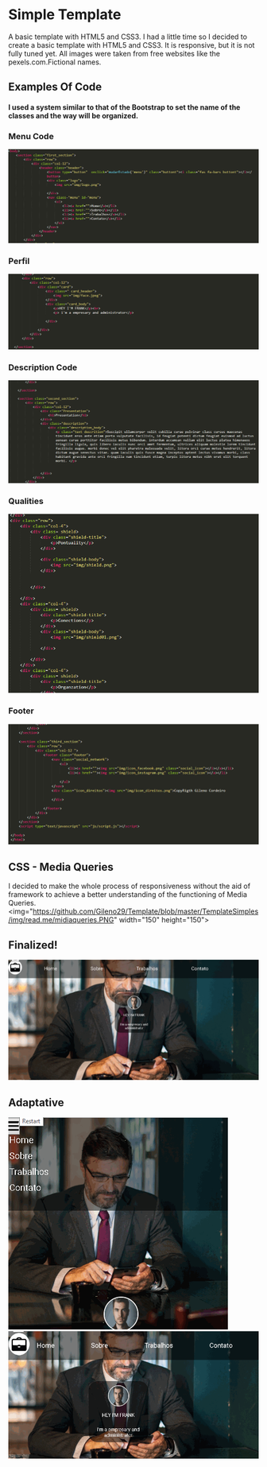 # Simple Template
A basic template with HTML5 and CSS3.
I had a little time so I decided to create a basic template with HTML5 and CSS3. 
It is responsive, but it is not fully tuned yet. All images were taken from free websites like the pexels.com.Fictional names.
## Examples Of Code

#### I used a system similar to that of the Bootstrap to set the name of the classes and the way will be organized.

### Menu Code
![MENU](https://github.com/Gileno29/Template/blob/master/TemplateSimples/img/read.me/menu.PNG)



### Perfil
![PRESENTATION](https://github.com/Gileno29/Template/blob/master/TemplateSimples/img/read.me/identification.PNG)

### Description Code
![DESCRIPTION](https://github.com/Gileno29/Template/blob/master/TemplateSimples/img/read.me/description.PNG)

### Qualities
![QUALITIES](https://github.com/Gileno29/Template/blob/master/TemplateSimples/img/read.me/quality.PNG)

### Footer
![FOOTER](https://github.com/Gileno29/Template/blob/master/TemplateSimples/img/read.me/footer.PNG)

## CSS - Media Queries
I decided to make the whole process of responsiveness without the aid of framework to achieve a better understanding of the functioning of Media Queries.
<img="https://github.com/Gileno29/Template/blob/master/TemplateSimples/img/read.me/midiaqueries.PNG" width="150" height="150">

## Finalized!

![FOOTER](https://github.com/Gileno29/Template/blob/master/TemplateSimples/img/read.me/Giftemplate.gif)

## Adaptative

![FOOTER](https://github.com/Gileno29/Template/blob/master/TemplateSimples/img/read.me/adaptative.gif) ![FOOTER](https://github.com/Gileno29/Template/blob/master/TemplateSimples/img/read.me/adaptative2.gif)
